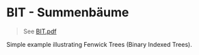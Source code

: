 # BIT - Summenbäume

> See [BIT.pdf](BIT.pdf)

Simple example illustrating Fenwick Trees (Binary Indexed Trees).
